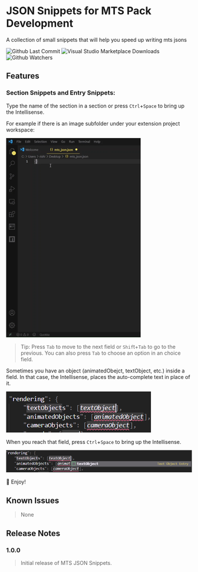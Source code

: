 # JSON Snippets for MTS Pack Development

A collection of small snippets that will help you speed up writing mts jsons

![Github Last Commit](https://img.shields.io/github/last-commit/RishiMenon2004/mts-json-snippets?style=for-the-badge)   ![Visual Studio Marketplace Downloads](https://img.shields.io/visual-studio-marketplace/d/MTSCodeTools.mts-json-snippets.svg?style=for-the-badge)   ![Github Watchers](https://img.shields.io/github/watchers/RishiMenon2004/mts-json-snippets?label=Watch&style=for-the-badge)

## Features

### Section Snippets and Entry Snippets:

Type the name of the section in a section or press `Ctrl`+`Space` to bring up the Intellisense.

For example if there is an image subfolder under your extension project workspace:

![Open Snippets List](resources/shorts/section.gif)

> Tip: Press `Tab` to move to the next field or `Shif`t+`Tab` to go to the previous. You can also press `Tab` to choose an option in an choice field.

Sometimes you have an object (animatedObejct, textObject, etc.) inside a field. In that case, the Intellisense, places the auto-complete text in place of it. 

![Objecy Entry Field](resources/images/entry.png)

When you reach that field, press `Ctrl`+`Space` to bring up the Intellisense.

![Objecy Entry Field Intellisense](resources/images/entry_intellisense.png)

:slightly_smiling_face: Enjoy!

## Known Issues

> None

## Release Notes

### 1.0.0

> Initial release of MTS JSON Snippets.
